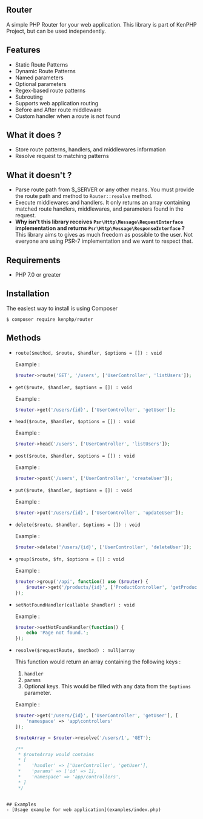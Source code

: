 ## Router
A simple PHP Router for your web application.
This library is part of KenPHP Project, but can be used independently.

## Features
- Static Route Patterns
- Dynamic Route Patterns
- Named parameters
- Optional parameters
- Regex-based route patterns
- Subrouting
- Supports web application routing
- Before and After route middleware
- Custom handler when a route is not found

## What it does ?
- Store route patterns, handlers, and middlewares information
- Resolve request to matching patterns

## What it doesn't ?
- Parse route path from $_SERVER or any other means. You must provide the route path and method to `Router::resolve` method.
- Execute middlewares and handlers. It only returns an array containing matched route handlers, middlewares, and parameters found in the request.
- **Why isn't this library receives `Psr\Http\Message\RequestInterface` implementation and returns `Psr\Http\Message\ResponseInterface` ?** <br>
    This library aims to gives as much freedom as possible to the user. Not everyone are using PSR-7 implementation and we want to respect that.

## Requirements
- PHP 7.0 or greater

## Installation
The easiest way to install is using Composer
```
$ composer require kenphp/router
```

## Methods
- `route($method, $route, $handler, $options = []) : void`

    Example :
    ```php
    $router->route('GET', '/users', ['UserController', 'listUsers']);
    ```
- `get($route, $handler, $options = []) : void`

    Example :
    ```php
    $router->get('/users/{id}', ['UserController', 'getUser']);
    ```
- `head($route, $handler, $options = []) : void`

    Example :
    ```php
    $router->head('/users', ['UserController', 'listUsers']);
    ```
- `post($route, $handler, $options = []) : void`

    Example :
    ```php
    $router->post('/users', ['UserController', 'createUser']);
    ```
- `put($route, $handler, $options = []) : void`

    Example :
    ```php
    $router->put('/users/{id}', ['UserController', 'updateUser']);
    ```
- `delete($route, $handler, $options = []) : void`

    Example :
    ```php
    $router->delete('/users/{id}', ['UserController', 'deleteUser']);
    ```
- `group($route, $fn, $options = []) : void`

    Example :
    ```php
    $router->group('/api', function() use ($router) {
        $router->get('/products/{id}', ['ProductController', 'getProduct']);
    });
    ```
- `setNotFoundHandler(callable $handler) : void`

    Example :
    ```php
    $router->setNotFoundHandler(function() {
        echo 'Page not found.';
    });
    ```
- `resolve($requestRoute, $method) : null|array`

    This function would return an array containing the following keys :
    1. `handler`
    2. `params`
    3. Optional keys. This would be filled with any data from the `$options` parameter.

    Example :
    ```php
    $router->get('/users/{id}', ['UserController', 'getUser'], [
        'namespace' => 'app\controllers'
    ]);

    $routeArray = $router->resolve('/users/1', 'GET');

    /**
     * $routeArray would contains
     * [
     *    'handler' => ['UserController', 'getUser'],
     *    'params' => ['id' => 1],
     *    'namespace' => 'app/controllers',
     * ]
     */
```

## Examples
- [Usage example for web application](examples/index.php)
